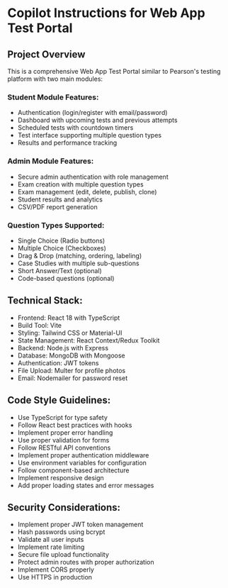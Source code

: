# Copilot Instructions for Web App Test Portal

<!-- Use this file to provide workspace-specific custom instructions to Copilot. For more details, visit https://code.visualstudio.com/docs/copilot/copilot-customization#_use-a-githubcopilotinstructionsmd-file -->

## Project Overview
This is a comprehensive Web App Test Portal similar to Pearson's testing platform with two main modules:

### Student Module Features:
- Authentication (login/register with email/password)
- Dashboard with upcoming tests and previous attempts
- Scheduled tests with countdown timers
- Test interface supporting multiple question types
- Results and performance tracking

### Admin Module Features:
- Secure admin authentication with role management
- Exam creation with multiple question types
- Exam management (edit, delete, publish, clone)
- Student results and analytics
- CSV/PDF report generation

### Question Types Supported:
- Single Choice (Radio buttons)
- Multiple Choice (Checkboxes)
- Drag & Drop (matching, ordering, labeling)
- Case Studies with multiple sub-questions
- Short Answer/Text (optional)
- Code-based questions (optional)

## Technical Stack:
- Frontend: React 18 with TypeScript
- Build Tool: Vite
- Styling: Tailwind CSS or Material-UI
- State Management: React Context/Redux Toolkit
- Backend: Node.js with Express
- Database: MongoDB with Mongoose
- Authentication: JWT tokens
- File Upload: Multer for profile photos
- Email: Nodemailer for password reset

## Code Style Guidelines:
- Use TypeScript for type safety
- Follow React best practices with hooks
- Implement proper error handling
- Use proper validation for forms
- Follow RESTful API conventions
- Implement proper authentication middleware
- Use environment variables for configuration
- Follow component-based architecture
- Implement responsive design
- Add proper loading states and error messages

## Security Considerations:
- Implement proper JWT token management
- Hash passwords using bcrypt
- Validate all user inputs
- Implement rate limiting
- Secure file upload functionality
- Protect admin routes with proper authorization
- Implement CORS properly
- Use HTTPS in production
